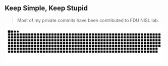 ## Keep Simple, Keep Stupid

> Most of my private commits have been contributed to FDU NISL lab.

<picture>
  <source media="(prefers-color-scheme: dark)" srcset="https://raw.githubusercontent.com/Albert26193/Albert26193/output/github-snake-dark.svg">
  <source media="(prefers-color-scheme: light)" srcset="https://raw.githubusercontent.com/Albert26193/Albert26193/output/github-snake.svg">
  <img alt="github contribution grid snake animation" src="https://raw.githubusercontent.com/Albert26193/Albert26193/output/github-snake.svg">
</picture>

